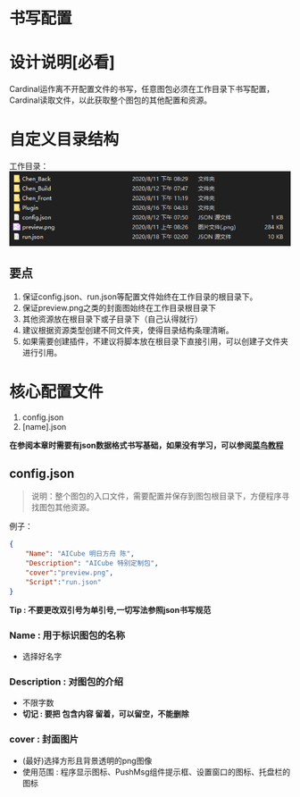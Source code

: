 # 书写配置

# 设计说明[必看]

Cardinal运作离不开配置文件的书写，任意图包必须在工作目录下书写配置，Cardinal读取文件，以此获取整个图包的其他配置和资源。



# 自定义目录结构
工作目录：  
![img](自定义目录结构/1.png)

## 要点
1. 保证config.json、run.json等配置文件始终在工作目录的根目录下。
2. 保证preview.png之类的封面图始终在工作目录根目录下
3. 其他资源放在根目录下或子目录下（自己认得就行）
4. 建议根据资源类型创建不同文件夹，使得目录结构条理清晰。
5. 如果需要创建插件，不建议将脚本放在根目录下直接引用，可以创建子文件夹进行引用。


# 核心配置文件
1. config.json
2. [name].json

**在参阅本章时需要有json数据格式书写基础，如果没有学习，可以参阅[菜鸟教程](https://www.runoob.com/json/json-syntax.html)**

## config.json

> 说明：整个图包的入口文件，需要配置并保存到图包根目录下，方便程序寻找图包其他资源。

例子：  

```json
{
    "Name": "AICube 明日方舟 陈",
    "Description": "AICube 特别定制包",
    "cover":"preview.png",
    "Script":"run.json"
}
```

**Tip : 不要更改双引号为单引号,一切写法参照json书写规范**

### Name : 用于标识图包的名称
+ 选择好名字

### Description : 对图包的介绍
+ 不限字数
+ **切记 : 要把 包含内容 留着，可以留空，不能删除**

### cover : 封面图片
+ (最好)选择方形且背景透明的png图像
+ 使用范围 : 程序显示图标、PushMsg组件提示框、设置窗口的图标、托盘栏的图标